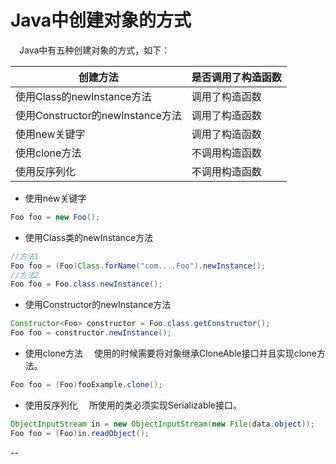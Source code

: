 
# Java中创建对象的方式
&ensp;&ensp;Java中有五种创建对象的方式，如下：  

| 创建方法                         | 是否调用了构造函数 |
| -------------------------------- | ------------------ |
| 使用Class的newInstance方法       | 调用了构造函数     |
| 使用Constructor的newInstance方法 | 调用了构造函数     |
| 使用new关键字                    | 调用了构造函数     |
| 使用clone方法                    | 不调用构造函数     |
| 使用反序列化                     | 不调用构造函数     |

- 使用new关键字
```java
Foo foo = new Foo();
```
- 使用Class类的newInstance方法
```java
//方法1
Foo foo = (Foo)Class.forName("com....Foo").newInstance();
//方法2
Foo foo = Foo.class.newInstance();
```
- 使用Constructor的newInstance方法
```java
Constructor<Foo> constructor = Foo.class.getConstructor();
Foo foo = constructor.newInstance();
```
- 使用clone方法
&ensp;&ensp;使用的时候需要将对象继承CloneAble接口并且实现clone方法。
```Java
Foo foo = (Foo)fooExample.clone();
```
- 使用反序列化
&ensp;&ensp;所使用的类必须实现Serializable接口。
```java
ObjectInputStream in = new ObjectInputStream(new File(data.object));
Foo foo = (Foo)in.readObject();
```

















--
